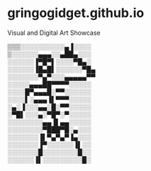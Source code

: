 # gringogidget.github.io
Visual and Digital Art Showcase

▒▒▒░░░░░░░░░░▄▐░░░░<br>
▒░░░░░░▄▄▄░░▄██▄░░░<br>
░░░░░░▐▀█▀▌░░░░▀█▄░<br>
░░░░░░▐█▄█▌░░░░░░▀█▄<br>
░░░░░░░▀▄▀░░░▄▄▄▄▄▀▀<br>
░░░░░▄▄▄██▀▀▀▀░░░░░<br>
░░░░█▀▄▄▄█░▀▀░░░░░░<br>
░░░░▌░▄▄▄▐▌▀▀▀░░░░░<br>
░▄░▐░░░▄▄░█░▀▀░░░░░<br>
░▀█▌░░░▄░▀█▀░▀░░░░░<br>
░░░░░░░░▄▄▐▌▄▄░░░░░<br>
░░░░░░░░▀███▀█░▄░░░<br>
░░░░░░░▐▌▀▄▀▄▀▐▄░░░<br>
░░░░░░░▐▀░░░░░░▐▌░░<br>
░░░░░░░█░░░░░░░░█░░<br>
░░░░░░▐▌░░░░░░░░░█░ <br>
